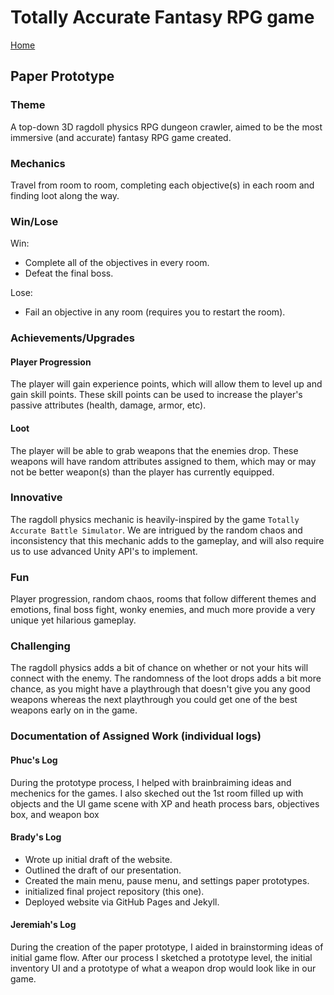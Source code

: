 # Totally Accurate Fantasy RPG game 

[Home](index.md)

## Paper Prototype

### Theme

A top-down 3D ragdoll physics RPG dungeon crawler, aimed to be the most immersive (and accurate) fantasy RPG game created.

### Mechanics

Travel from room to room, completing each objective(s) in each room and finding loot along the way.

### Win/Lose

Win:
- Complete all of the objectives in every room.
- Defeat the final boss.

Lose:
- Fail an objective in any room (requires you to restart the room).

### Achievements/Upgrades

#### Player Progression

The player will gain experience points, which will allow them to level up and gain skill points. These skill points can be used to increase the player's passive attributes (health, damage, armor, etc).

#### Loot
The player will be able to grab weapons that the enemies drop. These weapons will have random attributes assigned to them, which may or may not be better weapon(s) than the player has currently equipped.

### Innovative

The ragdoll physics mechanic is heavily-inspired by the game `Totally Accurate Battle Simulator`. We are intrigued by the random chaos and inconsistency that this mechanic adds to the gameplay, and will also require us to use advanced Unity API's to implement.

### Fun

Player progression, random chaos, rooms that follow different themes and emotions, final boss fight, wonky enemies, and much more provide a very unique yet hilarious gameplay.

### Challenging

The ragdoll physics adds a bit of chance on whether or not your hits will connect with the enemy. The randomness of the loot drops adds a bit more chance, as you might have a playthrough that doesn't give you any good weapons whereas the next playthrough you could get one of the best weapons early on in the game.

### Documentation of Assigned Work (individual logs)

#### Phuc's Log 

During the prototype process, I helped with brainbraiming ideas and mechenics for the games.  I also skeched out the 1st room filled up with objects  and the UI game scene with XP and heath process bars,  objectives box, and weapon box

#### Brady's Log

- Wrote up initial draft of the website.
- Outlined the draft of our presentation.
- Created the main menu, pause menu, and settings paper prototypes.
- initialized final project repository (this one).
- Deployed website via GitHub Pages and Jekyll.

#### Jeremiah's Log

During the creation of the paper prototype, I aided in brainstorming ideas of initial game flow. After our process I sketched a prototype level, the initial inventory UI and a prototype of what a weapon drop would look like in our game.
